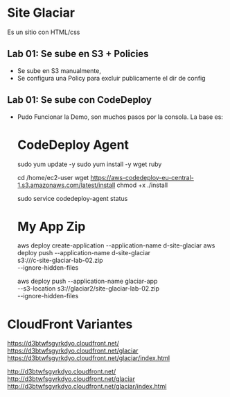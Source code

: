 # Site Glaciar

Es un sitio con HTML/css

## Lab 01: Se sube en S3 + Policies

   - Se sube en S3 manualmente, 
   - Se configura una Policy para excluir publicamente el dir de config

## Lab 01: Se sube con CodeDeploy

   - Pudo Funcionar la Demo, son muchos pasos por la consola.
     La base es:

      # CodeDeploy Agent

      sudo yum update -y 
      sudo yum install -y wget ruby 

      cd /home/ec2-user
      wget https://aws-codedeploy-eu-central-1.s3.amazonaws.com/latest/install
      chmod +x ./install

      sudo service codedeploy-agent status

      # My App Zip

      aws deploy create-application --application-name d-site-glaciar
      aws deploy push               --application-name d-site-glaciar \
               s3://<glaciar-bucket>/c-site-glaciar-lab-02.zip \
            --ignore-hidden-files



      aws deploy push --application-name glaciar-app \
               --s3-location s3://glaciar2/site-glaciar-lab-02.zip \
               --ignore-hidden-files



# CloudFront Variantes

   https://d3btwfsgyrkdyo.cloudfront.net/
   https://d3btwfsgyrkdyo.cloudfront.net/glaciar
   https://d3btwfsgyrkdyo.cloudfront.net/glaciar/index.html
   
   
   http://d3btwfsgyrkdyo.cloudfront.net/
   http://d3btwfsgyrkdyo.cloudfront.net/glaciar
   http://d3btwfsgyrkdyo.cloudfront.net/glaciar/index.html